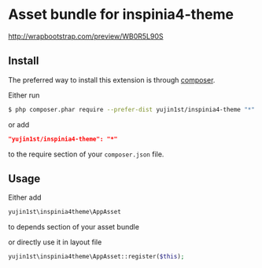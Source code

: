 # Asset bundle for  inspinia4-theme  
http://wrapbootstrap.com/preview/WB0R5L90S

## Install

The preferred way to install this extension is through [composer](http://getcomposer.org/download/).

Either run

```bash
$ php composer.phar require --prefer-dist yujin1st/inspinia4-theme "*"
```

or add

```json
"yujin1st/inspinia4-theme": "*"
```

to the require section of your `composer.json` file.

## Usage

Either add 
```php
yujin1st\inspinia4theme\AppAsset
```
to depends section of your asset bundle 

or directly use it in layout file

```php
yujin1st\inspinia4theme\AppAsset::register($this);
```
